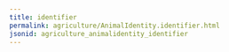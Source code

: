 ```yaml
---
title: identifier
permalink: agriculture/AnimalIdentity.identifier.html
jsonid: agriculture_animalidentity_identifier
---
```

